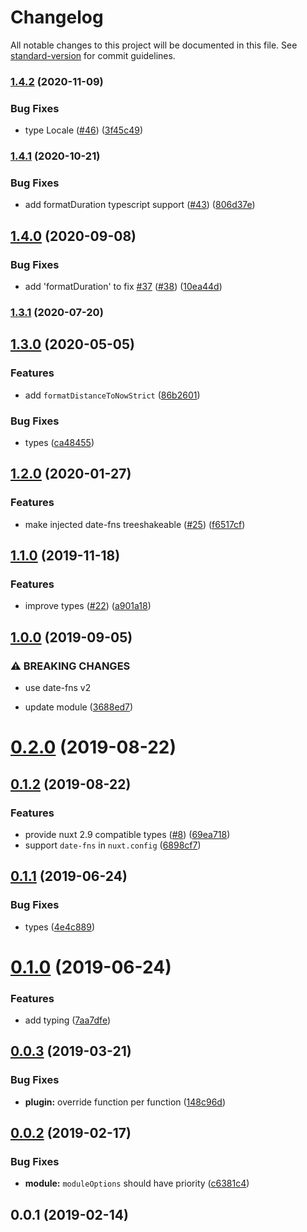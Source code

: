 # Changelog

All notable changes to this project will be documented in this file. See [standard-version](https://github.com/conventional-changelog/standard-version) for commit guidelines.

### [1.4.2](https://github.com/nuxt-community/date-fns-module/compare/v1.4.1...v1.4.2) (2020-11-09)


### Bug Fixes

* type Locale ([#46](https://github.com/nuxt-community/date-fns-module/issues/46)) ([3f45c49](https://github.com/nuxt-community/date-fns-module/commit/3f45c4939671b74e1617da01b3e36c9a4d503495))

### [1.4.1](https://github.com/nuxt-community/date-fns-module/compare/v1.4.0...v1.4.1) (2020-10-21)


### Bug Fixes

* add formatDuration typescript support ([#43](https://github.com/nuxt-community/date-fns-module/issues/43)) ([806d37e](https://github.com/nuxt-community/date-fns-module/commit/806d37e7bc7c48b5dc5ce4280e45c157459a17cf))

## [1.4.0](https://github.com/nuxt-community/date-fns-module/compare/v1.3.1...v1.4.0) (2020-09-08)


### Bug Fixes

* add 'formatDuration' to fix [#37](https://github.com/nuxt-community/date-fns-module/issues/37) ([#38](https://github.com/nuxt-community/date-fns-module/issues/38)) ([10ea44d](https://github.com/nuxt-community/date-fns-module/commit/10ea44dff1ca7608beab194a50d56e3aee3e602f))

### [1.3.1](https://github.com/nuxt-community/date-fns-module/compare/v1.3.0...v1.3.1) (2020-07-20)

## [1.3.0](https://github.com/nuxt-community/date-fns-module/compare/v1.2.0...v1.3.0) (2020-05-05)


### Features

* add `formatDistanceToNowStrict` ([86b2601](https://github.com/nuxt-community/date-fns-module/commit/86b260175f21555f27326d47cc030277bdc6b8bd))


### Bug Fixes

* types ([ca48455](https://github.com/nuxt-community/date-fns-module/commit/ca484551fd9528f201494e299ebcb06ca783bbac))

## [1.2.0](https://github.com/nuxt-community/date-fns-module/compare/v1.1.0...v1.2.0) (2020-01-27)


### Features

* make injected date-fns treeshakeable ([#25](https://github.com/nuxt-community/date-fns-module/issues/25)) ([f6517cf](https://github.com/nuxt-community/date-fns-module/commit/f6517cf2976757a1305485649f6023ab6aa1c095))

## [1.1.0](https://github.com/nuxt-community/date-fns-module/compare/v1.0.0...v1.1.0) (2019-11-18)


### Features

* improve types ([#22](https://github.com/nuxt-community/date-fns-module/issues/22)) ([a901a18](https://github.com/nuxt-community/date-fns-module/commit/a901a18))

## [1.0.0](https://github.com/nuxt-community/date-fns-module/compare/v0.2.0...v1.0.0) (2019-09-05)


### ⚠ BREAKING CHANGES

* use date-fns v2

* update module ([3688ed7](https://github.com/nuxt-community/date-fns-module/commit/3688ed7))

# [0.2.0](https://github.com/nuxt-community/date-fns-module/compare/v0.1.2...v0.2.0) (2019-08-22)



## [0.1.2](https://github.com/nuxt-community/date-fns-module/compare/v0.1.1...v0.1.2) (2019-08-22)


### Features

* provide nuxt 2.9 compatible types ([#8](https://github.com/nuxt-community/date-fns-module/issues/8)) ([69ea718](https://github.com/nuxt-community/date-fns-module/commit/69ea718))
* support `date-fns` in `nuxt.config` ([6898cf7](https://github.com/nuxt-community/date-fns-module/commit/6898cf7))

<a name="0.1.1"></a>
## [0.1.1](https://github.com/nuxt-community/date-fns-module/compare/v0.1.0...v0.1.1) (2019-06-24)


### Bug Fixes

* types ([4e4c889](https://github.com/nuxt-community/date-fns-module/commit/4e4c889))



<a name="0.1.0"></a>
# [0.1.0](https://github.com/nuxt-community/date-fns-module/compare/v0.0.3...v0.1.0) (2019-06-24)


### Features

* add typing ([7aa7dfe](https://github.com/nuxt-community/date-fns-module/commit/7aa7dfe))



<a name="0.0.3"></a>
## [0.0.3](https://github.com/nuxt-community/date-fns-module/compare/v0.0.2...v0.0.3) (2019-03-21)


### Bug Fixes

* **plugin:** override function per function ([148c96d](https://github.com/nuxt-community/date-fns-module/commit/148c96d))



<a name="0.0.2"></a>
## [0.0.2](https://github.com/nuxt-community/date-fns-module/compare/v0.0.1...v0.0.2) (2019-02-17)


### Bug Fixes

* **module:** `moduleOptions` should have priority ([c6381c4](https://github.com/nuxt-community/date-fns-module/commit/c6381c4))



<a name="0.0.1"></a>
## 0.0.1 (2019-02-14)
